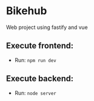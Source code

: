 # Bikehub

Web project using fastify and vue

## Execute frontend:

- Run: `npm run dev`

## Execute backend:

- Run: `node server`

